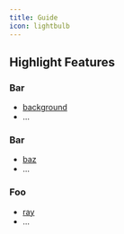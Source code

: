 ```yaml
---
title: Guide
icon: lightbulb
---
```


## Highlight Features

### Bar

- [background](bar/baz.md)
- ...

### Bar

- [baz](bar/baz.md)
- ...

### Foo

- [ray](foo/ray.md)
- ...
